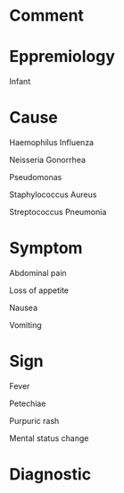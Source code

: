 # Comment

# Eppremiology

Infant

# Cause

Haemophilus Influenza

Neisseria Gonorrhea

Pseudomonas

Staphylococcus Aureus

Streptococcus Pneumonia

# Symptom

Abdominal pain

Loss of appetite

Nausea

Vomiting

# Sign

Fever

Petechiae

Purpuric rash

Mental status change

# Diagnostic
